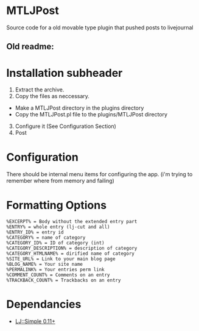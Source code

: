 # MTLJPost

Source code for a old movable type plugin that pushed posts to livejournal

## Old readme:

# Installation subheader

1. Extract the archive.
2. Copy the files as neccessary.
  * Make a MTLJPost directory in the plugins directory
  * Copy the MTLJPost.pl file to the plugins/MTLJPost directory
3. Configure it (See Configuration Section)
4. Post

# Configuration

There should be internal menu items for configuring the app.
(i'm trying to remember where from memory and failing)

# Formatting Options

    %EXCERPT% = Body without the extended entry part
    %ENTRY% = whole entry (lj-cut and all)
    %ENTRY_ID% = entry id
    %CATEGORY% = name of category
    %CATEGORY_ID% = ID of category (int)
    %CATEGORY_DESCRIPTION% = description of category
    %CATEGORY_HTMLNAME% = dirified name of category
    %SITE_URL% = Link to your main blog page
    %BLOG_NAME% = Your site name
    %PERMALINK% = Your entries perm link
    %COMMENT_COUNT% = Comments on an entry
    %TRACKBACK_COUNT% = Trackbacks on an entry

# Dependancies

* [LJ::Simple 0.11+](http://search.cpan.org/CPAN/authors/id/S/SI/SIMES/LJ-Simple-0.11.tar.gz)
